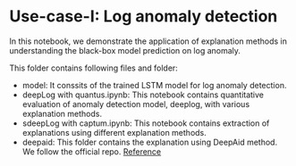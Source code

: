 # Use-case-I: Log anomaly detection 

In this notebook, we demonstrate the application of explanation methods in understanding the black-box model prediction on log anomaly.

This folder contains following files and folder:
- model: It conssits of the trained LSTM model for log anomaly detection. 
- deepLog with quantus.ipynb: This notebook contains quantitative evaluation of anomaly detection model, deeplog, with various explanation methods. 
- sdeepLog with captum.ipynb: This notebook contains extraction of explanations using different explanation methods.
- deepaid: This folder contains the explanation using DeepAid method. We follow the official repo. [Reference](https://github.com/dongtsi/DeepAID) 

